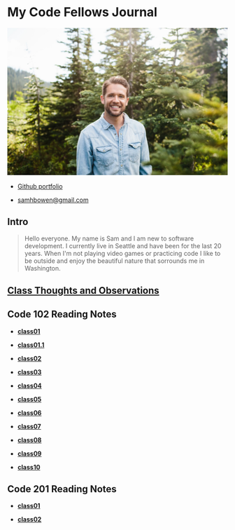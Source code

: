 # My Code Fellows Journal

 ![profile](/profile_picture.jpg)

+ [Github portfolio](https://github.com/sambow7)

+ <samhbowen@gmail.com>

## **Intro**
  
  > Hello everyone. My name is Sam and I am new to software development. I currently live in Seattle and have been for the last 20 years. When I'm not playing video games or practicing code I like to be outside and enjoy the beautiful nature that sorrounds me in Washington.

## [**Class Thoughts and Observations**](class_thoughts_folder/class_thoughts.md)

## **Code 102 Reading Notes**

+ [**class01**](102/class01.md)

+ [**class01.1**](102/class01.1.md)

+ [**class02**](102/class02.md)

+ [**class03**](102/class03.md)

+ [**class04**](102/class04.md)

+ [**class05**](102/class05.md)

+ [**class06**](102/class06.md)

+ [**class07**](102/class07.md)

+ [**class08**](102/class08.md)

+ [**class09**](102/class09.md)

+ [**class10**](102/class10.md)

## **Code 201 Reading Notes**

+ [**class01**](201/class01.md)

+ [**class02**](201/class02.md)
